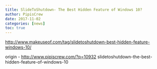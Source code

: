 ```yaml
---
title: SlideToShutdown- The Best Hidden Feature of Windows 10?
author: PipisCrew
date: 2017-11-02
categories: [news]
toc: true
---
```


http://www.makeuseof.com/tag/slidetoshutdown-best-hidden-feature-windows-10/

origin - http://www.pipiscrew.com/?p=10932 slidetoshutdown-the-best-hidden-feature-of-windows-10